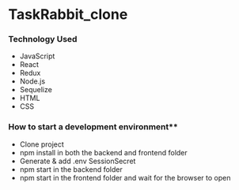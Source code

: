 # TaskRabbit_clone

### Technology Used
* JavaScript
* React
* Redux
* Node.js
* Sequelize
* HTML
* CSS

### How to start a development environment**
* Clone project
* npm install in both the backend and frontend folder
* Generate & add .env SessionSecret
* npm start in the backend folder
* npm start in the frontend folder and wait for the browser to open
